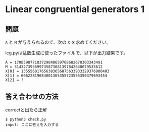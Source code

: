 # Linear congruential generators 1

## 問題


`A` と `M` が与えられるので、次の `X` を求めてください。

lcg.pyは乱数生成に使ったファイルで、以下が出力結果です。

```
A = 170859877103729840659768682670303343491
M = 314327393699735873081397842638079535612
X[0] = 135556017656383656875633933329376900403
X[1] = 60622819684001365355723555350379693454
X[2] = ?
```

## 答え合わせの方法

correctと出たら正解

```
$ python3 check.py
input: ここに答えを入力する
```
